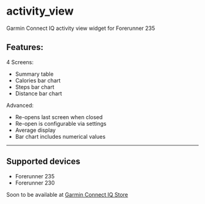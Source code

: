 activity_view
=============

Garmin Connect IQ activity view widget for Forerunner 235 

Features:
---------

4 Screens:
* Summary table
* Calories bar chart
* Steps bar chart
* Distance bar chart

Advanced:
* Re-opens last screen when closed
* Re-open is configurable via settings
* Average display
* Bar chart includes numerical values

***

Supported devices
-----------------
* Forerunner 235 
* Forerunner 230


Soon to be available at [Garmin Connect IQ Store](https://apps.germin.com)
